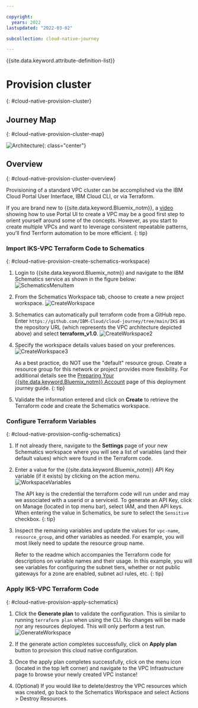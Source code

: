 ```yaml
---

copyright:
  years: 2022
lastupdated: "2022-03-02"

subcollection: cloud-native-journey

---
```


{{site.data.keyword.attribute-definition-list}}

# Provision cluster
{: #cloud-native-provision-cluster}

## Journey Map
{: #cloud-native-provision-cluster-map}

![Architecture](images/provision/journey-map.png){: class="center"}

## Overview
{: #cloud-native-provision-cluster-overview}

Provisioning of a standard VPC cluster can be accomplished via the IBM Cloud Portal User Interface, IBM Cloud CLI, or via Terraform. 

If you are brand new to {{site.data.keyword.Bluemix_notm}}, a [video](https://www.youtube.com/watch?v=pGLgtB193cI) showing how to use Portal UI to create a VPC may be a good first step to orient yourself around some of the concepts.  However, as you start to create multiple VPCs and want to leverage consistent repeatable patterns, you'll find Terrform automation to be more efficient.
{: tip}

### Import IKS-VPC Terraform Code to Schematics
{: #cloud-native-provision-create-schematics-workspace}

1. Login to {{site.data.keyword.Bluemix_notm}} and navigate to the IBM Schematics service as shown in the figure below: 
   ![SchematicsMenuItem](images/provision/schematics-menu-item.png)

2. From the Schematics Workspace tab, choose to create a new project workspace. ![CreateWorkspace](images/provision/schematics-create-workspace.png)

3. Schematics can automatically pull terraform code from a GitHub repo. Enter `https://github.com/IBM-Cloud/cloud-journey/tree/main/IKS` as the repository URL (which represents the VPC architecture depicted above) and select **terraform_v1.0**.
    ![CreateWorkspace2](images/provision/schematics-create-workspace2.png)

4. Specify the workspace details values based on your preferences. ![CreateWorkspace3](images/provision/schematics-create-workspace3.png)

   As a best practice, do NOT use the "default" resource group.  Create a resource group for this network or project provides more flexibility. For additional details see the [Preparing Your {{site.data.keyword.Bluemix_notm}} Account](/docs/vpc-journey?topic=vpc-journey-vpc-prep-account) page of this deployment journey guide.
   {: tip}

5. Validate the information entered and click on **Create** to retrieve the Terraform code and create the Schematics workspace.

### Configure Terraform Variables
{: #cloud-native-provision-config-schematics}  

1. If not already there, navigate to the **Settings** page of your new Schematics workspace where you will see a list of variables (and their default values) which were found in the Terraform code.

2. Enter a value for the {{site.data.keyword.Bluemix_notm}} API Key variable (if it exists) by clicking on the action menu.
   ![WorkspaceVariables](images/provision/schematics-workspace-variables.png)

   The API key is the credential the terraform code will run under and may we associated with a userid or a serviceid. To generate an API Key, click on Manage (located in top menu bar), select IAM, and then API keys. When entering the value in Schematics, be sure to select the `Sensitive` checkbox.
   {: tip}

3. Inspect the remaining variables and update the values for `vpc-name`, `resource_group`, and other variables as needed. For example, you will most likely need to update the resource group name.

   Refer to the readme which accompanies the Terraform code for descriptions on variable names and their usage. In this example, you will see variables for configuring the subnet tiers, whether or not public gateways for a zone are enabled, subnet acl rules, etc.
   {: tip}


### Apply IKS-VPC Terraform Code
{: #cloud-native-provision-apply-schematics}  

1. Click the **Generate plan** to validate the configuration. This is similar to running `terraform plan` when using the CLI. No changes will be made nor any resources deployed. This will only perform a test run. 
   ![GenerateWorkspace](images/provision/schematics-workspace-generate.png)

2. If the generate action completes successfully, click on **Apply plan** button to provision this cloud native configuration.  

3. Once the apply plan completes successfully, click on the menu icon (located in the top left corner) and navigate to the VPC Infrastructure page to browse your newly created VPC instance! 

4. (Optional) If you would like to delete/destroy the VPC resources which was created, go back to the Schematics Workspace and select Actions > Destroy Resources. 